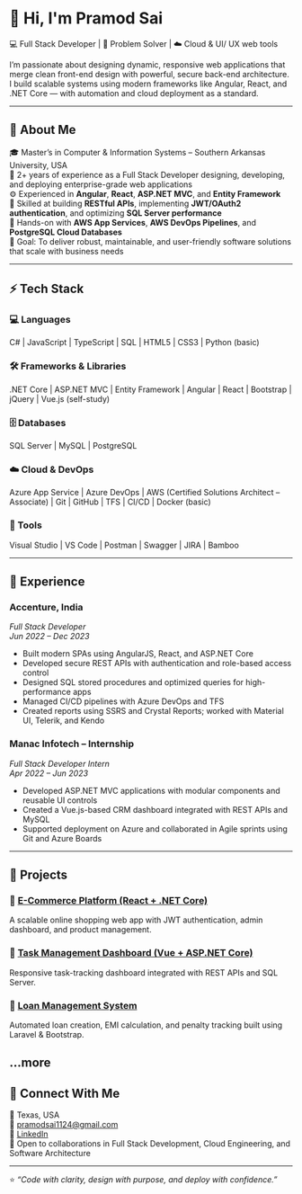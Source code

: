 # 👋 Hi, I'm Pramod Sai

💻 Full Stack Developer | 🧠 Problem Solver | ☁️ Cloud & UI/ UX web tools

I’m passionate about designing dynamic, responsive web applications that merge clean front-end design with powerful, secure back-end architecture. I build scalable systems using modern frameworks like Angular, React, and .NET Core — with automation and cloud deployment as a standard.

---

## 🧠 About Me
🎓 Master’s in Computer & Information Systems – Southern Arkansas University, USA  
💼 2+ years of experience as a Full Stack Developer designing, developing, and deploying enterprise-grade web applications  
⚙️ Experienced in **Angular**, **React**, **ASP.NET MVC**, and **Entity Framework**  
🧩 Skilled at building **RESTful APIs**, implementing **JWT/OAuth2 authentication**, and optimizing **SQL Server performance**  
🚀 Hands-on with **AWS App Services**, **AWS DevOps Pipelines**, and **PostgreSQL Cloud Databases**  
🎯 Goal: To deliver robust, maintainable, and user-friendly software solutions that scale with business needs  

---

## ⚡ Tech Stack

### 💻 Languages  
C# | JavaScript | TypeScript | SQL | HTML5 | CSS3 | Python (basic)

### 🛠 Frameworks & Libraries  
.NET Core | ASP.NET MVC | Entity Framework | Angular | React | Bootstrap | jQuery | Vue.js (self-study)

### 🗄 Databases  
SQL Server | MySQL | PostgreSQL  

### ☁️ Cloud & DevOps  
Azure App Service | Azure DevOps | AWS (Certified Solutions Architect – Associate) | Git | GitHub | TFS | CI/CD | Docker (basic)

### 🧪 Tools  
Visual Studio | VS Code | Postman | Swagger | JIRA | Bamboo  

---

## 🧩 Experience

### **Accenture, India**
*Full Stack Developer*  
*Jun 2022 – Dec 2023*  
- Built modern SPAs using AngularJS, React, and ASP.NET Core  
- Developed secure REST APIs with authentication and role-based access control  
- Designed SQL stored procedures and optimized queries for high-performance apps  
- Managed CI/CD pipelines with Azure DevOps and TFS  
- Created reports using SSRS and Crystal Reports; worked with Material UI, Telerik, and Kendo  

### **Manac Infotech – Internship**
*Full Stack Developer Intern*  
*Apr 2022 – Jun 2023*  
- Developed ASP.NET MVC applications with modular components and reusable UI controls  
- Created a Vue.js-based CRM dashboard integrated with REST APIs and MySQL  
- Supported deployment on Azure and collaborated in Agile sprints using Git and Azure Boards  

---

## 🧩 Projects

### 🔹 [E-Commerce Platform (React + .NET Core)](#)
A scalable online shopping web app with JWT authentication, admin dashboard, and product management.

### 🔹 [Task Management Dashboard (Vue + ASP.NET Core)](#)
Responsive task-tracking dashboard integrated with REST APIs and SQL Server.

### 🔹 [Loan Management System](https://github.com/PramodSaiKanamaneni/Loan-Management-System)
Automated loan creation, EMI calculation, and penalty tracking built using Laravel & Bootstrap.


...more
---

## 🤝 Connect With Me
📍 Texas, USA  
📧 [pramodsai1124@gmail.com](mailto:pramodsai1124@gmail.com)  
🔗 [LinkedIn](https://www.linkedin.com/in/pramod-sai/)  
💬 Open to collaborations in Full Stack Development, Cloud Engineering, and Software Architecture  

---

⭐ *“Code with clarity, design with purpose, and deploy with confidence.”*
